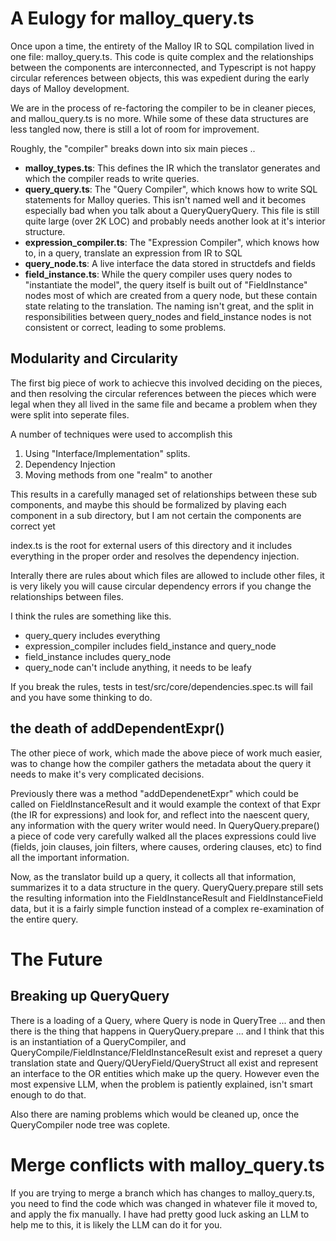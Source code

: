 # A Eulogy for malloy_query.ts

Once upon a time, the entirety of the Malloy IR to SQL compilation lived in one file: malloy_query.ts.
This code is quite complex and the relationships between the components are interconnected, and Typescript
is not happy circular references between objects, this was expedient during the early days of Malloy development.

We are in the process of re-factoring the compiler to be in cleaner pieces, and mallou_query.ts is no more.
While some of these data structures are less tangled now, there is still a lot of room for improvement.

Roughly, the "compiler" breaks down into six main pieces ..

* **malloy_types.ts**: This defines the IR which the translator generates and which the compiler reads to write queries.
* **query_query.ts**: The "Query Compiler", which knows how to write SQL statements for Malloy queries. This isn't named well and it becomes especially bad when you talk about a QueryQueryQuery. This file is still quite large (over 2K LOC) and probably needs another look at it's interior structure.
* **expression_compiler.ts**: The "Expression Compiler", which knows how to, in a query, translate an expression from IR to SQL
* **query_node.ts**: A live interface the data stored in structdefs and fields
* **field_instance.ts**: While the query compiler uses query nodes to "instantiate the model", the query itself is built out of "FieldInstance" nodes most of which are created from a query node, but these contain state relating to the translation. The naming isn't great, and the split in responsibilities between query_nodes and field_instance nodes is not consistent or correct, leading to some problems.

## Modularity and Circularity

The first big piece of work to achiecve this involved deciding on the pieces, and then resolving the circular references between the pieces which were legal when they all lived in the same file and became a problem when they were split into seperate files.

A number of techniques were used to accomplish this

1) Using "Interface/Implementation" splits.
2) Dependency Injection
3) Moving methods from one "realm" to another

This results in a carefully managed set of relationships between these sub components, and maybe
this should be formalized by plaving each component in a sub directory, but I am not certain the components are correct yet

index.ts is the root for external users of this directory and it includes everything in the proper order and resolves the dependency injection.

Interally there are rules about which files are allowed to include other files, it is very likely you will cause circular dependency errors if you change the relationships between files.

I think the rules are something like this.

* query_query includes everything
* expression_compiler includes field_instance and query_node
* field_instance includes query_node
* query_node can't include anything, it needs to be leafy

If you break the rules, tests in test/src/core/dependencies.spec.ts will fail and you have some thinking to do.

## the death of addDependentExpr()

The other piece of work, which made the above piece of work much easier, was to change how
the compiler gathers the metadata about the query it needs to make it's very complicated decisions.

Previously there was a method "addDependenetExpr" which could be called on FieldInstanceResult and it would example the context of that Expr (the IR for expressions) and look for, and reflect into the naescent query, any information with the query writer would need. In QueryQuery.prepare() a piece of code very carefully walked all the places expressions could live (fields, join clauses, join filters, where causes, ordering clauses, etc) to find all the important information.

Now, as the translator build up a query, it collects all that information, summarizes it to a data structure in the query. QueryQuery.prepare still sets the resulting information into the FieldInstanceResult and FieldInstanceField data, but it is a fairly simple function instead of a complex re-examination of the entire query.

# The Future

## Breaking up QueryQuery

There is a loading of a Query, where Query is node in QueryTree ... and then there is the thing that happens in QueryQuery.prepare ... and I think that this is an instantiation of a QueryCompiler, and QueryCompile/FieldInstance/FIeldInstanceResult exist and represet a query translation state and Query/QUeryField/QueryStruct all exist and represent an interface to the OR entities which make up the query. However even the most expensive LLM, when the problem is patiently explained, isn't smart enough
to do that.

Also there are naming problems which would be cleaned up, once the QueryCompiler node tree was coplete.

# Merge conflicts with malloy_query.ts

If you are trying to merge a branch which has changes to malloy_query.ts, you need to find the code which was changed
in whatever file it moved to, and apply the fix manually. I have had pretty good luck asking an LLM to help me to this,
it is likely the LLM can do it for you.